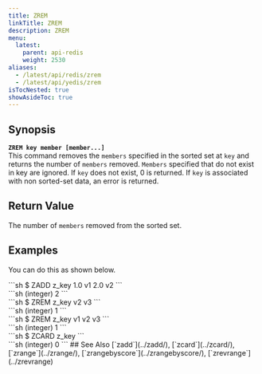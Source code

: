 ```yaml
---
title: ZREM
linkTitle: ZREM
description: ZREM
menu:
  latest:
    parent: api-redis
    weight: 2530
aliases:
  - /latest/api/redis/zrem
  - /latest/api/yedis/zrem
isTocNested: true
showAsideToc: true
---
```


## Synopsis
<b>`ZREM key member [member...]`</b><br>
This command removes the `members` specified in the sorted set at `key` and returns the number of `members` removed.
`Members` specified that do not exist in key are ignored. If `key` does not exist, 0 is returned.
If `key` is associated with non sorted-set data, an error is returned.

## Return Value

The number of `members` removed from the sorted set.

## Examples

You can do this as shown below.
<div class='copy separator-dollar'>
```sh
$ ZADD z_key 1.0 v1 2.0 v2
```
</div>
```sh
(integer) 2
```
<div class='copy separator-dollar'>
```sh
$ ZREM z_key v2 v3
```
</div>
```sh
(integer) 1
```
<div class='copy separator-dollar'>
```sh
$ ZREM z_key v1 v2 v3
```
</div>
```sh
(integer) 1
```
<div class='copy separator-dollar'>
```sh
$ ZCARD z_key
```
</div>
```sh
(integer) 0
```
## See Also
[`zadd`](../zadd/), [`zcard`](../zcard/), [`zrange`](../zrange/), [`zrangebyscore`](../zrangebyscore/), [`zrevrange`](../zrevrange)
